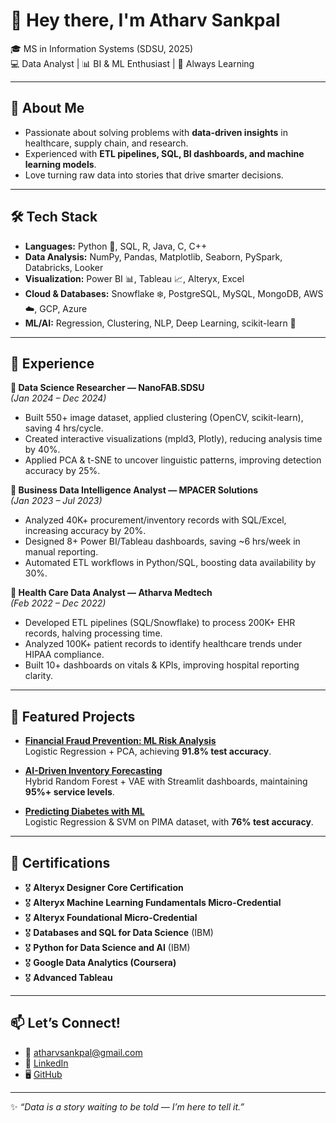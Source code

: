 # 👋 Hey there, I'm Atharv Sankpal  

🎓 MS in Information Systems (SDSU, 2025)  
💻 Data Analyst | 📊 BI & ML Enthusiast | 🚀 Always Learning  

---

## 🚀 About Me  
- Passionate about solving problems with **data-driven insights** in healthcare, supply chain, and research.  
- Experienced with **ETL pipelines, SQL, BI dashboards, and machine learning models**.  
- Love turning raw data into stories that drive smarter decisions.  

---

## 🛠️ Tech Stack  

- **Languages:** Python 🐍, SQL, R, Java, C, C++  
- **Data Analysis:** NumPy, Pandas, Matplotlib, Seaborn, PySpark, Databricks, Looker  
- **Visualization:** Power BI 📊, Tableau 📈, Alteryx, Excel  
- **Cloud & Databases:** Snowflake ❄️, PostgreSQL, MySQL, MongoDB, AWS ☁️, GCP, Azure  
- **ML/AI:** Regression, Clustering, NLP, Deep Learning, scikit-learn 🤖  

---

## 💼 Experience  

**🔹 Data Science Researcher — NanoFAB.SDSU**  
*(Jan 2024 – Dec 2024)*  
- Built 550+ image dataset, applied clustering (OpenCV, scikit-learn), saving 4 hrs/cycle.  
- Created interactive visualizations (mpld3, Plotly), reducing analysis time by 40%.  
- Applied PCA & t-SNE to uncover linguistic patterns, improving detection accuracy by 25%.  

**🔹 Business Data Intelligence Analyst — MPACER Solutions**  
*(Jan 2023 – Jul 2023)*  
- Analyzed 40K+ procurement/inventory records with SQL/Excel, increasing accuracy by 20%.  
- Designed 8+ Power BI/Tableau dashboards, saving ~6 hrs/week in manual reporting.  
- Automated ETL workflows in Python/SQL, boosting data availability by 30%.  

**🔹 Health Care Data Analyst — Atharva Medtech**  
*(Feb 2022 – Dec 2022)*  
- Developed ETL pipelines (SQL/Snowflake) to process 200K+ EHR records, halving processing time.  
- Analyzed 100K+ patient records to identify healthcare trends under HIPAA compliance.  
- Built 10+ dashboards on vitals & KPIs, improving hospital reporting clarity.  

---

## 📂 Featured Projects  

- **[Financial Fraud Prevention: ML Risk Analysis](#)**  
  Logistic Regression + PCA, achieving **91.8% test accuracy**.  

- **[AI-Driven Inventory Forecasting](#)**  
  Hybrid Random Forest + VAE with Streamlit dashboards, maintaining **95%+ service levels**.  

- **[Predicting Diabetes with ML](#)**  
  Logistic Regression & SVM on PIMA dataset, with **76% test accuracy**.  

---

## 🏅 Certifications  

- 🎖️ **Alteryx Designer Core Certification**  
- 🎖️ **Alteryx Machine Learning Fundamentals Micro-Credential**  
- 🎖️ **Alteryx Foundational Micro-Credential**  
- 🎖️ **Databases and SQL for Data Science** (IBM)  
- 🎖️ **Python for Data Science and AI** (IBM)  
- 🎖️ **Google Data Analytics (Coursera)**  
- 🎖️ **Advanced Tableau**  

---

## 📫 Let’s Connect!  

- 📧 [atharvsankpal@gmail.com](mailto:atharvsankpal@gmail.com)  
- 💼 [LinkedIn](https://www.linkedin.com/in/atharvsankpal/)  
- 🖥️ [GitHub](https://github.com/atharvsankpal26)  

---
✨ *“Data is a story waiting to be told — I’m here to tell it.”*  
